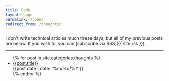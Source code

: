 ```yaml
---
title: Code
layout: page
permalink: /code/
redirect_from: /thoughts/
---
```


I don't write technical articles much these days, but all of my previous posts
are below. If you wish to, you can [subscribe via RSS]({{ site.rss }}).

<hr />

<ul class="article-list list-unstyled">
{% for post in site.categories.thoughts %}
  <li class="article-list__item">
    <div><a href="{{post.url}}">{{post.title}}</a></div>
    <time class="small" datetime="{{post.date | date: '%Y-%m-%d %H:%M'}}">{{post.date | date: '%m/%d/%Y'}}</time>
  </li>
{% endfor %}
</ul>
